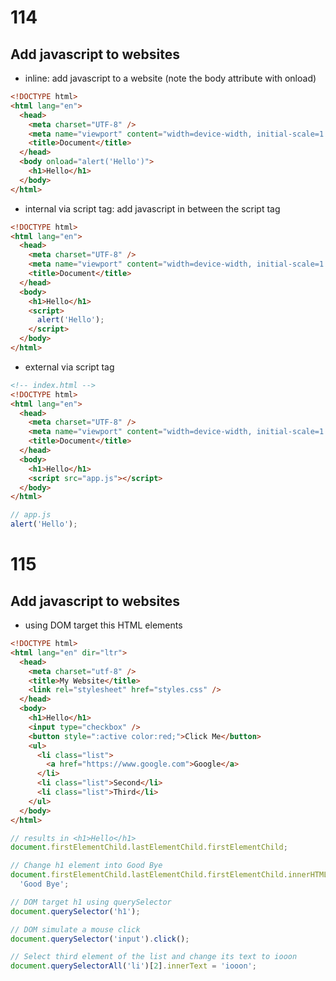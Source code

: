# 114

## Add javascript to websites

- inline: add javascript to a website (note the body attribute with onload)

```html
<!DOCTYPE html>
<html lang="en">
  <head>
    <meta charset="UTF-8" />
    <meta name="viewport" content="width=device-width, initial-scale=1.0" />
    <title>Document</title>
  </head>
  <body onload="alert('Hello')">
    <h1>Hello</h1>
  </body>
</html>
```

- internal via script tag: add javascript in between the script tag

```html
<!DOCTYPE html>
<html lang="en">
  <head>
    <meta charset="UTF-8" />
    <meta name="viewport" content="width=device-width, initial-scale=1.0" />
    <title>Document</title>
  </head>
  <body>
    <h1>Hello</h1>
    <script>
      alert('Hello');
    </script>
  </body>
</html>
```

- external via script tag

```html
<!-- index.html -->
<!DOCTYPE html>
<html lang="en">
  <head>
    <meta charset="UTF-8" />
    <meta name="viewport" content="width=device-width, initial-scale=1.0" />
    <title>Document</title>
  </head>
  <body>
    <h1>Hello</h1>
    <script src="app.js"></script>
  </body>
</html>
```

```javascript
// app.js
alert('Hello');
```

# 115

## Add javascript to websites

- using DOM target this HTML elements

```html
<!DOCTYPE html>
<html lang="en" dir="ltr">
  <head>
    <meta charset="utf-8" />
    <title>My Website</title>
    <link rel="stylesheet" href="styles.css" />
  </head>
  <body>
    <h1>Hello</h1>
    <input type="checkbox" />
    <button style=":active color:red;">Click Me</button>
    <ul>
      <li class="list">
        <a href="https://www.google.com">Google</a>
      </li>
      <li class="list">Second</li>
      <li class="list">Third</li>
    </ul>
  </body>
</html>
```

```js
// results in <h1>Hello</h1>
document.firstElementChild.lastElementChild.firstElementChild;

// Change h1 element into Good Bye
document.firstElementChild.lastElementChild.firstElementChild.innerHTML =
  'Good Bye';

// DOM target h1 using querySelector
document.querySelector('h1');

// DOM simulate a mouse click
document.querySelector('input').click();

// Select third element of the list and change its text to iooon
document.querySelectorAll('li')[2].innerText = 'iooon';
```
